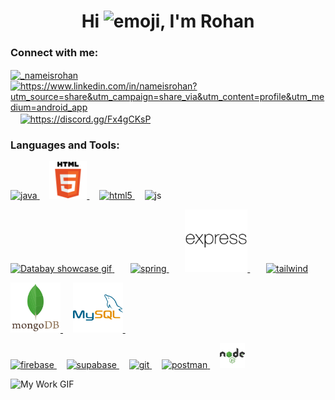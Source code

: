 <h1 align="center">Hi <img src="https://github.com/user-attachments/assets/76681f4d-7db8-4eea-b2d5-e67893f63eed" alt="emoji" width="50" />, I'm Rohan</h1>

<h3 align="left">Connect with me:</h3>
<p align="left">
  <a href="https://twitter.com/_nameisrohan" target="blank"><img align="center" src="https://raw.githubusercontent.com/rahuldkjain/github-profile-readme-generator/master/src/images/icons/Social/twitter.svg" alt="_nameisrohan" width="40" /></a>&nbsp;&nbsp;&nbsp;
  <a href="https://linkedin.com/in/https://www.linkedin.com/in/nameisrohan?utm_source=share&utm_campaign=share_via&utm_content=profile&utm_medium=android_app" target="blank"><img align="center" src="https://raw.githubusercontent.com/rahuldkjain/github-profile-readme-generator/master/src/images/icons/Social/linked-in-alt.svg" alt="https://www.linkedin.com/in/nameisrohan?utm_source=share&utm_campaign=share_via&utm_content=profile&utm_medium=android_app" width="40" /></a>&nbsp;&nbsp;&nbsp;
  <a href="https://discord.gg/https://discord.gg/Fx4gCKsP" target="blank"><img align="center" src="https://raw.githubusercontent.com/rahuldkjain/github-profile-readme-generator/master/src/images/icons/Social/discord.svg" alt="https://discord.gg/Fx4gCKsP" width="40" /></a>&nbsp;&nbsp;&nbsp;
</p>

<h3 align="left">Languages and Tools:</h3>

<p align="left">
  <a href="https://www.java.com" target="_blank" rel="noreferrer">
    <img src="https://github.com/user-attachments/assets/d701913e-4b06-4d92-8a36-d4470b6ce886" alt="java" width="80" height="80"/>
  </a>&nbsp;&nbsp;&nbsp;
<!--   <a href="https://www.python.org" target="_blank" rel="noreferrer">
    <img src="https://github.com/user-attachments/assets/64144696-e6fd-4107-9133-686dd7a91c73" alt="python" width="70" height="70"/>
  </a>&nbsp;&nbsp;&nbsp; -->
  <a href="https://www.w3.org/html/" target="_blank" rel="noreferrer">
    <img src="https://raw.githubusercontent.com/devicons/devicon/master/icons/html5/html5-original-wordmark.svg" alt="html5" width="60"/>
  </a>&nbsp;&nbsp;&nbsp;
   <a href="https://www.w3.org/css/" target="_blank" rel="noreferrer">
    <img src="https://cdn.iconscout.com/icon/free/png-256/free-css3-logo-icon-download-in-svg-png-gif-file-formats--css-wordmark-programming-langugae-language-pack-logos-icons-1175238.png" alt="html5" width="60"/>
  </a>&nbsp;&nbsp;&nbsp;
  <a><img src="https://github.com/user-attachments/assets/4de9867a-0e5d-4e4d-9e9b-364804632790" alt="js" width="50" height="50"/>
  </a>&nbsp;&nbsp;&nbsp;
<!--   <a href="https://www.php.net" target="_blank" rel="noreferrer">
    <img src="https://media0.giphy.com/media/rp4930yjtZGwOjlpq0/200.gif?cid=6c09b952ysvhza8v5d245an2acl1pcfy1p634okvi9es85hi&ep=v1_gifs_search&rid=200.gif&ct=g" alt="php" width="110"/>
  </a> -->
</p>

<p align="left">
  <a href="https://reactjs.org/" target="_blank" rel="noreferrer" style="margin-right: 10px;">
  <img src="https://github.com/user-attachments/assets/cf39aae9-873b-4302-b441-3ebcc0edd46f" alt="Databay showcase gif" title="Databay showcase gif" width="90"/>
  </a>&nbsp;&nbsp;&nbsp;
  <a href="https://spring.io/" target="_blank" rel="noreferrer" style="margin-right: 10px;">
    <img src="https://img.icons8.com/?size=512&id=90519&format=png" alt="spring" width="60"/>
  </a>&nbsp;&nbsp;&nbsp;
  <a href="https://expressjs.com" target="_blank" rel="noreferrer" style="margin-right: 10px;">
    <img src="https://raw.githubusercontent.com/devicons/devicon/master/icons/express/express-original-wordmark.svg" alt="express" width="100"/>
  </a>&nbsp;&nbsp;&nbsp;
  <a href="https://tailwindcss.com/" target="_blank" rel="noreferrer">
    <img src="https://static-00.iconduck.com/assets.00/tailwind-css-icon-2048x1229-u8dzt4uh.png" alt="tailwind" width="80" />
  </a>
</p>

<p align="left">
  <a href="https://www.mongodb.com/" target="_blank" rel="noreferrer">
    <img src="https://raw.githubusercontent.com/devicons/devicon/master/icons/mongodb/mongodb-original-wordmark.svg" alt="mongodb" width="80" />
  </a>&nbsp;&nbsp;&nbsp;
  <a href="https://www.mysql.com/" target="_blank" rel="noreferrer">
    <img src="https://raw.githubusercontent.com/devicons/devicon/master/icons/mysql/mysql-original-wordmark.svg" alt="mysql" width="80"  />
  </a>&nbsp;&nbsp;&nbsp;
 <!--  <a href="https://www.postgresql.org" target="_blank" rel="noreferrer">
    <img src="https://raw.githubusercontent.com/devicons/devicon/master/icons/postgresql/postgresql-original-wordmark.svg" alt="postgresql" width="80"  />
  </a>&nbsp;&nbsp;&nbsp;
  <a href="https://www.oracle.com/" target="_blank" rel="noreferrer">
    <img src="https://raw.githubusercontent.com/devicons/devicon/master/icons/oracle/oracle-original.svg" alt="oracle" width="80"  />
  </a> -->
</p>

<p align="left">
  <a href="https://firebase.google.com/" target="_blank" rel="noreferrer">
    <img src="https://www.vectorlogo.zone/logos/firebase/firebase-icon.svg" alt="firebase" width="40"/>
  </a>&nbsp;&nbsp;&nbsp;
   <a href="https://supabase.com/docs/guides/getting-started" target="_blank" rel="noreferrer">
    <img src="https://pipedream.com/s.v0/app_1dBhP3/logo/96" alt="supabase" width="40"/>
  </a>&nbsp;&nbsp;&nbsp;
  <a href="https://git-scm.com/" target="_blank" rel="noreferrer">
    <img src="https://www.vectorlogo.zone/logos/git-scm/git-scm-icon.svg" alt="git" width="40" />
  </a>&nbsp;&nbsp;&nbsp;
 <!--  <a href="https://www.linux.org/" target="_blank" rel="noreferrer">
    <img src="https://raw.githubusercontent.com/devicons/devicon/master/icons/linux/linux-original.svg" alt="linux" width="80"/>
  </a>&nbsp;&nbsp;&nbsp; -->
  <a href="https://postman.com" target="_blank" rel="noreferrer">
    <img src="https://www.vectorlogo.zone/logos/getpostman/getpostman-icon.svg" alt="postman" width="40" />
  </a>&nbsp;&nbsp;&nbsp;
<!--   <a href="https://appwrite.io" target="_blank" rel="noreferrer">
    <img src="https://www.vectorlogo.zone/logos/appwriteio/appwriteio-icon.svg" alt="appwrite" width="80"/>
  </a>&nbsp;&nbsp;&nbsp; -->
  <a href="https://nodejs.org" target="_blank" rel="noreferrer">
    <img src="https://raw.githubusercontent.com/devicons/devicon/master/icons/nodejs/nodejs-original-wordmark.svg" alt="nodejs" width="40" />
  </a>
</p>




  <img src="https://raw.githubusercontent.com/gist/Prince-Shivaram/106aa0f37f016eda7ec65de5acb90471/raw/760aff1fe331f8a445d4573aa88fd2ec16e72b83/My-work.gif" alt="My Work GIF" width="1000"/>

